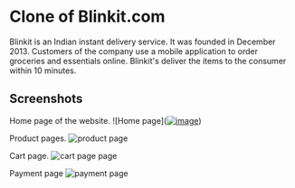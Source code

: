 # Clone of Blinkit.com

Blinkit is an Indian instant delivery service. It was founded in December 2013. Customers of the company use a mobile application to order groceries and essentials online. Blinkit's deliver the items to the consumer within 10 minutes.

## Screenshots

Home page of the website.
![Home page](<a href="https://ibb.co/xHLfFnC"><img src="https://i.ibb.co/rs0cdB7/image.png" alt="image" border="0"></a>)

Product pages.
![product page](https://i.imgur.com/KJ1FufI.png)

Cart page.
![cart page page](https://i.imgur.com/85iAqrf.png)

Payment page
![payment page](https://i.imgur.com/xLNVKSz.png)



